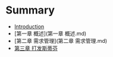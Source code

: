 # Summary

* [Introduction](README.md)
* [第一章 概述](第一章 概述.md)
* [第二章 需求管理](第二章 需求管理.md)
* [第三章 打发斯蒂芬](一个文件.md)

